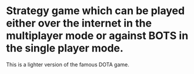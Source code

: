 # Strategy game which can be played either over the internet in the multiplayer mode or against BOTS in the single player mode.
This is a lighter version of the famous DOTA game.
